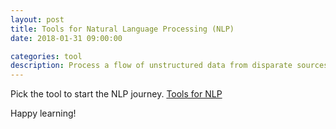 ```yaml
---
layout: post
title: Tools for Natural Language Processing (NLP)
date: 2018-01-31 09:00:00

categories: tool
description: Process a flow of unstructured data from disparate sources
---
```


Pick the tool to start the NLP journey. [Tools for NLP](https://towardsdatascience.com/5-heroic-tools-for-natural-language-processing-7f3c1f8fc9f0)

Happy learning! 
